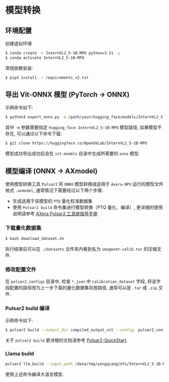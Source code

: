 # 模型转换

## 环境配置

创建虚拟环境

```bash
$ conda create -n InternVL2_5-1B-MPO python=3.11 -y
$ conda activate InternVL2_5-1B-MPO
```

常规依赖安装:

```bash
$ pip3 install -r requirements_v2.txt
```

## 导出 Vit-ONNX 模型 (PyTorch -> ONNX)

示例命令如下:

```bash
$ python3 export_onnx.py -m /path/your/hugging_face/models/InternVL2_5-1B-MPO/ -o ./vit-models
```

其中 `-m` 参数需要指定 `hugging_face InternVL2_5-1B-MPO` 模型路径, 如果模型不存在, 可以通过以下命令下载:

```bash
$ git clone https://huggingface.co/OpenGVLab/InternVL2_5-1B-MPO
```

模型成功导出成功后会在 `vit-models` 目录中生成所需要的 `onnx` 模型.

## 模型编译 (ONNX -> AXmodel)

使用模型转换工具 `Pulsar2` 将 `ONNX` 模型转换成适用于 `Axera-NPU` 运行的模型文件格式 `.axmodel`, 通常情况下需要经过以下两个步骤:

- 生成适用于该模型的 `PTQ` 量化校准数据集
- 使用 `Pulsar2 build` 命令集进行模型转换（PTQ 量化、编译）, 更详细的使用说明请参考 [AXera Pulsar2 工具链指导手册](https://pulsar2-docs.readthedocs.io/zh-cn/latest/index.html)

### 下载量化数据集

```sh
$ bash download_dataset.sh
```

执行结束后可以在 `./datasets` 文件夹内看到名为 `imagenet-calib.tar` 的压缩文件.

### 修改配置文件
 
在 `pulsar2_configs` 目录中, 检查 `*.json` 中 `calibration_dataset` 字段, 将该字段配置的路径改为上一步下载的量化数据集存放路径, 通常可以是 `.tar` 或 `.zip` 文件.

### Pulsar2 build 编译

示例命令如下:

```bash
$ pulsar2 build --output_dir compiled_output_vit --config  pulsar2_configs/config.json  --npu_mode NPU3 --input vit-models/internvl_vit_slim_model_1x3x448x448.onnx
```

关于 `pulsar2 build` 更详细的文档请参考 [Pulsar2-QuickStart](https://npu.pages-git-ext.axera-tech.com/pulsar2-docs/user_guides_quick/quick_start_ax650.html).

### Llama build

```bash
pulsar2 llm_build --input_path /data/tmp/yongqiang/nfs/InternVL2_5-1B-MPO.axera/python/InternVL2_5-1B-MPO   --output_path /data/tmp/yongqiang/nfs/InternVL2_5-1B-MPO.axera/python/InternVL2_5-1B-MPO_axmodel --hidden_state_type bf16 --prefill_len 128 --kv_cache_len 2559 --last_kv_cache_len 128 --last_kv_cache_len 256 --last_kv_cache_len 384 --last_kv_cache_len 512 --last_kv_cache_len 640 --last_kv_cache_len 768 --last_kv_cache_len 896 --last_kv_cache_len 1024  --chip AX650 -c 1 --parallel 24
```

使用上述命令编译大语言模型.